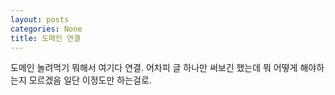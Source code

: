 ```yaml
---
layout: posts
categories: None
title: 도메인 연결
---
```


도메인 놀려먹기 뭐해서 여기다 연결.
어차피 글 하나만 써보긴 했는데 뭐 어떻게 해야하는지 모르겠음
일단 이정도만 하는걸로.